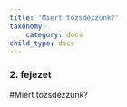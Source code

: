 ```yaml
---
title: 'Miért tőzsdézzünk?'
taxonomy:
    category: docs
child_type: docs
---
```


### 2. fejezet

#Miért tőzsdézzünk?
